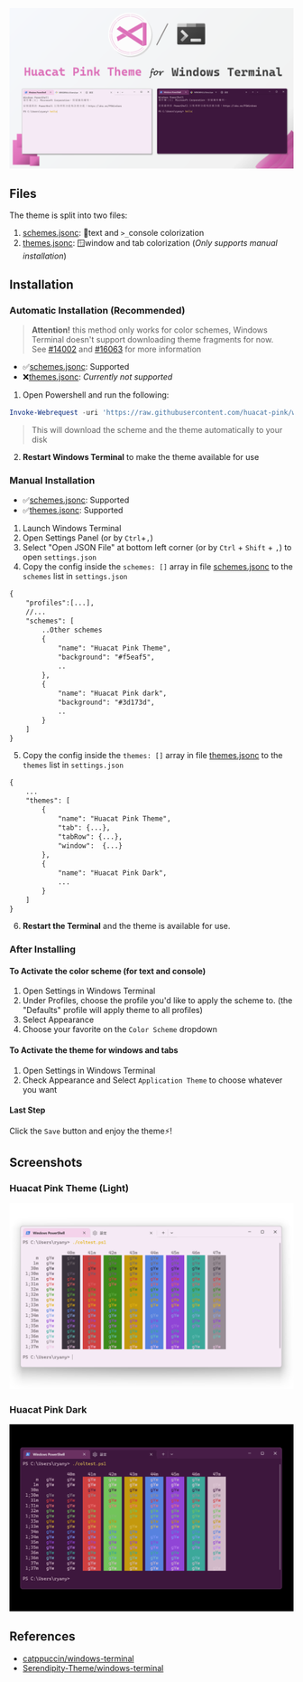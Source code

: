 ![welcome](img/welcome.png)


## Files
The theme is split into two files:
1. [schemes.jsonc](schemes.jsonc): 📄text and  `>_`console colorization
2. [themes.jsonc](themes.jsonc): 🪟window and tab colorization (*Only supports manual installation*)

## Installation
### Automatic Installation (Recommended)
> **Attention!** this method only works for color schemes, Windows Terminal doesn't support downloading theme fragments for now.\
See [#14002](https://github.com/microsoft/terminal/issues/14002) and [#16063](https://github.com/microsoft/terminal/issues/16063) for more information
- ✅[schemes.jsonc](schemes.jsonc): Supported
- ❌[themes.jsonc](themes.jsonc): *Currently not supported*
1. Open Powershell and run the following:
```powershell
Invoke-Webrequest -uri 'https://raw.githubusercontent.com/huacat-pink/windows-terminal/main/schemes.jsonc' -OutFile ( New-Item -Path "$($env:LOCALAPPDATA)\Microsoft\Windows Terminal\Fragments\Huacat Pink Theme\schemes.json" -Force )
```
> This will download the scheme and the theme automatically to your disk
2. **Restart Windows Terminal** to make the theme available for use

### Manual Installation
- ✅[schemes.jsonc](schemes.jsonc): Supported
- ✅[themes.jsonc](themes.jsonc): Supported
1. Launch Windows Terminal
2. Open Settings Panel (or by `Ctrl`+`,`)
3. Select "Open JSON File" at bottom left corner (or by `Ctrl` + `Shift` + `,`) to open `settings.json`
4. Copy the config inside the `schemes: []` array in file [schemes.jsonc](schemes.jsonc) to the `schemes` list in `settings.json`
```jsonc
{
    "profiles":[...],
    //...
    "schemes": [
        ..Other schemes
        {
            "name": "Huacat Pink Theme",
            "background": "#f5eaf5",
            ..
        },
        {
            "name": "Huacat Pink dark",
            "background": "#3d173d",
            ..
        }
    ]
}
```
5. Copy the config inside the `themes: []` array in file [themes.jsonc](themes.jsonc) to the `themes` list in `settings.json`
```jsonc
{
    ...
    "themes": [
        {
            "name": "Huacat Pink Theme",
            "tab": {...},
            "tabRow": {...},
            "window":  {...}
        },
        {
            "name": "Huacat Pink Dark",
            ... 
        }
    ]
}
```
6. **Restart the Terminal** and the theme is available for use.

### After Installing
#### To Activate the color scheme (for text and console)
1. Open Settings in Windows Terminal 
2. Under Profiles, choose the profile you'd like to apply the scheme to. (the "Defaults" profile will apply theme to all profiles)
3. Select Appearance
4. Choose your favorite on the `Color Scheme` dropdown

#### To Activate the theme for windows and tabs
1. Open Settings in Windows Terminal
2. Check Appearance and Select `Application Theme` to choose whatever you want

#### Last Step
Click the `Save` button and enjoy the theme⚡!

## Screenshots
### Huacat Pink Theme (Light)
![light colortest](img/light_coltest.png)
### Huacat Pink Dark
![dark colortest](img/dark_coltest.png)

## References

- [catppuccin/windows-terminal](https://github.com/catppuccin/windows-terminal)
- [Serendipity-Theme/windows-terminal](https://github.com/Serendipity-Theme/windows-terminal)
